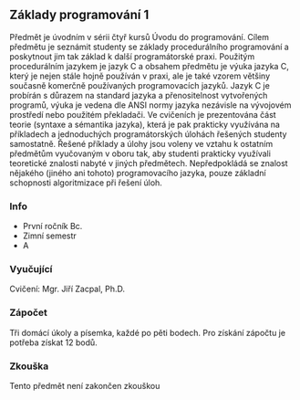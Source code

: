 ## Základy programování 1
Předmět je úvodním v sérii čtyř kursů Úvodu do programování. Cílem předmětu je seznámit studenty se základy procedurálního programování a poskytnout jim tak základ k další programátorské praxi. Použitým procedurálním jazykem je jazyk C a obsahem předmětu je výuka jazyka C, který je nejen stále hojně používán v praxi, ale je také vzorem většiny současně komerčně používaných programovacích jazyků. Jazyk C je probírán s důrazem na standard jazyka a přenositelnost vytvořených programů, výuka je vedena dle ANSI normy jazyka nezávisle na vývojovém prostředí nebo použitém překladači. Ve cvičeních je prezentována část teorie (syntaxe a sémantika jazyka), která je pak prakticky využívána na příkladech a jednoduchých programátorských úlohách řešených studenty samostatně. Řešené příklady a úlohy jsou voleny ve vztahu k ostatním předmětům vyučovaným v oboru tak, aby studenti prakticky využívali teoretické znalosti nabyté v jiných předmětech. Nepředpokládá se znalost nějakého (jiného ani tohoto) programovacího jazyka, pouze základní schopnosti algoritmizace při řešení úloh.

### Info
- První ročník Bc.
- Zimní semestr
- A

### Vyučující
Cvičení: Mgr. Jiří Zacpal, Ph.D.

### Zápočet
Tři domácí úkoly a písemka, každé po pěti bodech. Pro získání zápočtu je potřeba získat 12 bodů.

### Zkouška
Tento předmět není zakončen zkouškou
